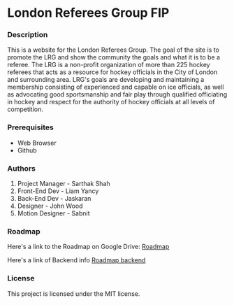 # London Referees Group FIP

### Description
This is a website for the London Referees Group. The goal of the site is to promote the LRG and show the community the goals and what it is to be a referee. The LRG is a non-profit organization of more than 225 hockey referees that acts as a resource for hockey officials in the City of London and surrounding area. LRG's goals are developing and maintaining a membership consisting of experienced and capable on ice officials, as well as advocating good sportsmanship and fair play through qualified officiating in hockey and respect for the authority of hockey officials at all levels of competition.

### Prerequisites
- Web Browser
- Github

### Authors
1. Project Manager - Sarthak Shah
2. Front-End Dev - Liam Yancy
3. Back-End Dev - Jaskaran
4. Designer - John Wood
5. Motion Designer - Sabnit

### Roadmap
 Here's a link to the Roadmap on Google Drive: [Roadmap](https://docs.google.com/document/d/1wWnNK7cuZkm9naHjDdQNfOq1LG4XXfJEdYRmWVJpRTQ/edit?usp=sharing)

Here's a link of Backend info [Roadmap backend](https://docs.google.com/document/d/1H6MWed6_vdRSVZqOLKrHzHRApkBn4G6HNQDAqiXe44U/edit?usp=sharing)
 
### License
  This project is licensed under the MIT license.
